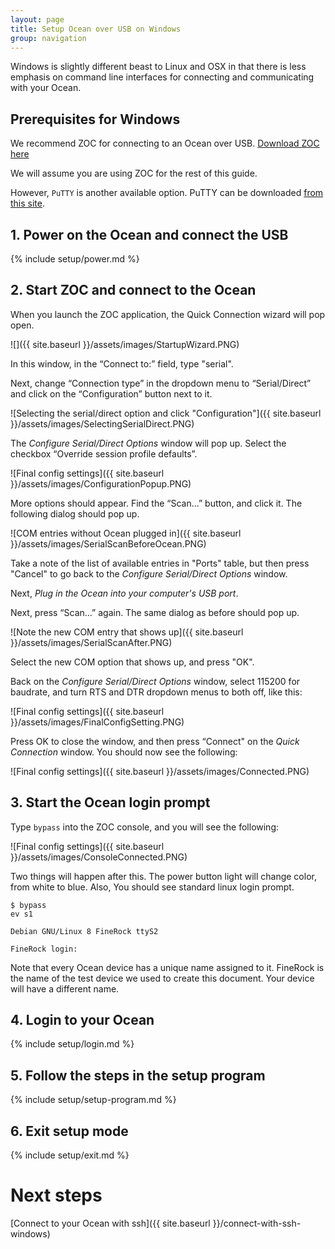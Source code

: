 ```yaml
---
layout: page
title: Setup Ocean over USB on Windows
group: navigation
---
```

Windows is slightly different beast to Linux and OSX in that there is less emphasis on command line interfaces for connecting and communicating with your Ocean.


## Prerequisites for Windows

We recommend ZOC for connecting to an Ocean over USB.  [Download ZOC here](http://www.emtec.com/zoc/)

We will assume you are using ZOC for the rest of this guide.

However, `PuTTY` is another available option.  PuTTY can be downloaded [from this site](http://www.putty.org/).


## 1. Power on the Ocean and connect the USB

{% include setup/power.md %}

## 2. Start ZOC and connect to the Ocean

When you launch the ZOC application, the Quick Connection wizard will pop open.  

![]({{ site.baseurl }}/assets/images/StartupWizard.PNG)

In this window, in the “Connect to:” field, type "serial".

Next, change “Connection type” in the dropdown menu to “Serial/Direct” and click on the “Configuration” button next to it.

![Selecting the serial/direct option and click "Configuration"]({{ site.baseurl }}/assets/images/SelectingSerialDirect.PNG)

The *Configure Serial/Direct Options* window will pop up.  Select the checkbox “Override session profile defaults”.

![Final config settings]({{ site.baseurl }}/assets/images/ConfigurationPopup.PNG)

More options should appear.  Find the “Scan...” button, and click it.  The following dialog should pop up.

![COM entries without Ocean plugged in]({{ site.baseurl }}/assets/images/SerialScanBeforeOcean.PNG)

Take a note of the list of available entries in "Ports" table, but then press "Cancel" to go back to the *Configure Serial/Direct Options* window.

Next, *Plug in the Ocean into your computer's USB port*.

Next, press “Scan...” again.  The same dialog as before should pop up.  

![Note the new COM entry that shows up]({{ site.baseurl }}/assets/images/SerialScanAfter.PNG)

Select the new COM option that shows up, and press "OK".

Back on the *Configure Serial/Direct Options* window, select 115200 for baudrate, and turn RTS and DTR dropdown menus to both off, like this:

![Final config settings]({{ site.baseurl }}/assets/images/FinalConfigSetting.PNG)

Press OK to close the window, and then press “Connect" on the *Quick Connection* window.  You should now see the following:

![Final config settings]({{ site.baseurl }}/assets/images/Connected.PNG)



## 3. Start the Ocean login prompt

Type `bypass` into the ZOC console, and you will see the following:

![Final config settings]({{ site.baseurl }}/assets/images/ConsoleConnected.PNG)

Two things will happen after this. The power button light will change color, from white to blue. Also, You should see standard linux login prompt.

```console
$ bypass
ev s1

Debian GNU/Linux 8 FineRock ttyS2

FineRock login:
```

Note that every Ocean device has a unique name assigned to it. FineRock is the name of the test device we used to create this document. Your device will have a different name.

## 4. Login to your Ocean

{% include setup/login.md %}

## 5. Follow the steps in the setup program

{% include setup/setup-program.md %}

## 6. Exit setup mode

{% include setup/exit.md %}


# Next steps

[Connect to your Ocean with ssh]({{ site.baseurl }}/connect-with-ssh-windows)
